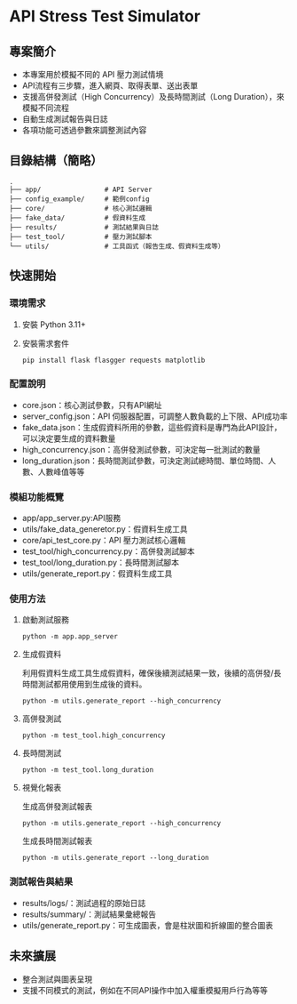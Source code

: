# API Stress Test Simulator

## 專案簡介
- 本專案用於模擬不同的 API 壓力測試情境
- API流程有三步驟，進入網頁、取得表單、送出表單
- 支援高併發測試（High Concurrency）及長時間測試（Long Duration），來模擬不同流程
- 自動生成測試報告與日誌
- 各項功能可透過參數來調整測試內容

## 目錄結構（簡略）
```
.
├── app/                # API Server
├── config_example/     # 範例config
├── core/               # 核心測試邏輯
├── fake_data/          # 假資料生成
├── results/            # 測試結果與日誌
├── test_tool/          # 壓力測試腳本
└── utils/              # 工具函式（報告生成、假資料生成等）
```

## 快速開始
### 環境需求
1. 安裝 Python 3.11+
2. 安裝需求套件
    
    `pip install flask flasgger requests matplotlib`


### 配置說明
- core.json：核心測試參數，只有API網址
- server_config.json：API 伺服器配置，可調整人數負載的上下限、API成功率
- fake_data.json：生成假資料所用的參數，這些假資料是專門為此API設計，可以決定要生成的資料數量
- high_concurrency.json：高併發測試參數，可決定每一批測試的數量
- long_duration.json：長時間測試參數，可決定測試總時間、單位時間、人數、人數峰值等等

### 模組功能概覽
- app/app_server.py:API服務
- utils/fake_data_generetor.py：假資料生成工具
- core/api_test_core.py：API 壓力測試核心邏輯
- test_tool/high_concurrency.py：高併發測試腳本
- test_tool/long_duration.py：長時間測試腳本
- utils/generate_report.py：假資料生成工具

### 使用方法

1. 啟動測試服務

    `python -m app.app_server`

2. 生成假資料
   
    利用假資料生成工具生成假資料，確保後續測試結果一致，後續的高併發/長時間測試都用使用到生成後的資料。
   
    `python -m utils.generate_report --high_concurrency`
   

3. 高併發測試

    `python -m test_tool.high_concurrency`

3. 長時間測試

    `python -m test_tool.long_duration`

4. 視覺化報表

    生成高併發測試報表
    
    `python -m utils.generate_report --high_concurrency`
    
    生成長時間測試報表
    
    `python -m utils.generate_report --long_duration`



### 測試報告與結果
- results/logs/：測試過程的原始日誌
- results/summary/：測試結果彙總報告
- utils/generate_report.py：可生成圖表，會是柱狀圖和折線圖的整合圖表

## 未來擴展
- 整合測試與圖表呈現
- 支援不同模式的測試，例如在不同API操作中加入權重模擬用戶行為等等
